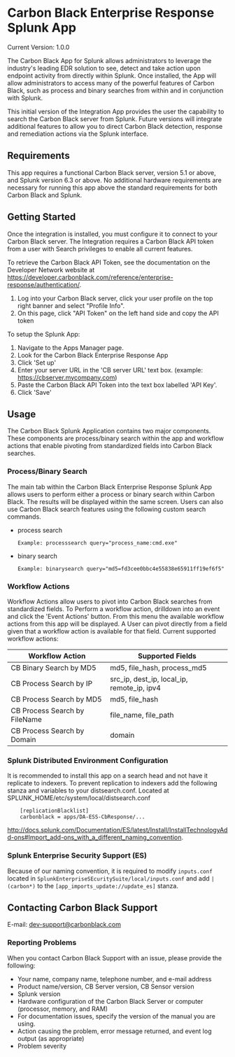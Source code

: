 # Carbon Black Enterprise Response Splunk App

Current Version: 1.0.0

The Carbon Black App for Splunk allows administrators to leverage the industry's leading EDR solution to see, detect and take action upon endpoint activity from directly within Splunk. Once installed, the App will allow administrators to access many of the powerful features of Carbon Black, such as process and binary searches from within and in conjunction with Splunk.

This initial version of the Integration App provides the user the capability to search the Carbon Black server from 
Splunk. Future versions will integrate additional features to allow you to direct Carbon Black detection, response and remediation actions via the Splunk interface.

## Requirements

This app requires a functional Carbon Black server, version 5.1 or above, and Splunk version 6.3 or above.
No additional hardware requirements are necessary for running this app above the standard requirements for both
Carbon Black and Splunk.

## Getting Started

Once the integration is installed, you must configure it to connect to your Carbon Black server. The Integration requires a Carbon Black API token from a user with Search privileges to enable all current features.

To retrieve the Carbon Black API Token, see the documentation on the Developer Network website at
https://developer.carbonblack.com/reference/enterprise-response/authentication/.

1.  Log into your Carbon Black server, click your user profile on the top right banner and select "Profile Info".
2.  On this page, click "API Token" on the left hand side and copy  the API token

To setup the Splunk App:

1. Navigate to the Apps Manager page.
2. Look for the Carbon Black Enterprise Response App
3. Click 'Set up'
4. Enter your server URL in the 'CB server URL' text box. (example: https://cbserver.mycompany.com)
5. Paste the Carbon Black API Token into the text box labelled 'API Key'.
6. Click 'Save'

## Usage

The Carbon Black Splunk Application contains two major components. These components are process/binary search within
the app and workflow actions that enable pivoting from standardized fields into Carbon Black searches.

### Process/Binary Search

The main tab within the Carbon Black Enterprise Response Splunk App allows users to perform either a process or binary search
within Carbon Black.  The results will be displayed within the same screen.  Users can also use Carbon Black search features
using the following custom search commands.

*   process search

        Example: processsearch query="process_name:cmd.exe"
*   binary search

        Example: binarysearch query="md5=fd3cee0bbc4e55838e65911ff19ef6f5"

### Workflow Actions

Workflow Actions allow users to pivot into Carbon Black searches from standardized fields.  To Perform a workflow action, drilldown into an event and click the 'Event Actions' button.  From this menu the available workflow actions from this app will be displayed.  A User can pivot directly from a field given that a workflow action is available for that field.  Current supported workflow actions:

| Workflow Action                  | Supported Fields                           |
|----------------------------------|--------------------------------------------|
| CB Binary Search by MD5          | md5, file_hash, process_md5                |
| CB Process Search by IP          | src_ip, dest_ip, local_ip, remote_ip, ipv4 |
| CB Process Search by MD5         | md5, file_hash                             |
| CB Process Search by FileName    | file_name, file_path                       |
| CB Process Search by Domain      | domain                                     |

### Splunk Distributed Environment Configuration

It is recommended to install this app on a search head and not have it replicate to indexers.
To prevent replication to indexers add the following stanza and variables to your distsearch.conf.
Located at SPLUNK_HOME/etc/system/local/distsearch.conf

        [replicationBlacklist]
        carbonblack = apps/DA-ESS-CbResponse/...

http://docs.splunk.com/Documentation/ES/latest/Install/InstallTechnologyAdd-ons#Import_add-ons_with_a_different_naming_convention.

### Splunk Enterprise Security Support (ES)

Because of our naming convention, it is required to modify `inputs.conf` located in `SplunkEnterpriseSEcuritySuite/local/inputs.conf` and add `|(carbon*)` to the `[app_imports_update://update_es]` stanza.

## Contacting Carbon Black Support

E-mail: dev-support@carbonblack.com

### Reporting Problems

When you contact Carbon Black Support with an issue, please provide the following:

* Your name, company name, telephone number, and e-mail address
* Product name/version, CB Server version, CB Sensor version
* Splunk version
* Hardware configuration of the Carbon Black Server or computer (processor, memory, and RAM)
* For documentation issues, specify the version of the manual you are using.
* Action causing the problem, error message returned, and event log output (as appropriate)
* Problem severity